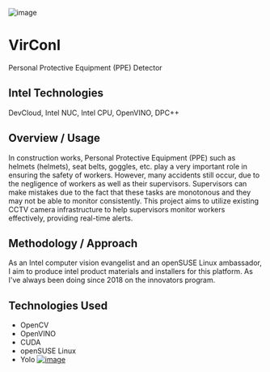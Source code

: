 ![image](https://github.com/cabelo/VirConI/assets/675645/50e135c3-5df3-44c3-b0f3-6a06fb3e136f)


# VirConI
Personal Protective Equipment (PPE) Detector 

## Intel Technologies
DevCloud, Intel NUC, Intel CPU, OpenVINO, DPC++

## Overview / Usage
In construction works, Personal Protective Equipment (PPE) such as helmets (helmets), seat belts, goggles, etc. play a very important role in ensuring the safety of workers. However, many accidents still occur, due to the negligence of workers as well as their supervisors. Supervisors can make mistakes due to the fact that these tasks are monotonous and they may not be able to monitor consistently. This project aims to utilize existing CCTV camera infrastructure to help supervisors monitor workers effectively, providing real-time alerts.

## Methodology / Approach
As an Intel computer vision evangelist and an openSUSE Linux ambassador, I aim to produce intel product materials and installers for this platform. As I've always been doing since 2018 on the innovators program.

## Technologies Used
- OpenCV
- OpenVINO
- CUDA
- openSUSE Linux
- Yolo
[![image](https://github.com/cabelo/VirConI/assets/675645/0d981824-f4f4-48d1-9cce-e4eabad89bda)](https://www.youtube.com/watch?v=R8b6nZLMA40)
